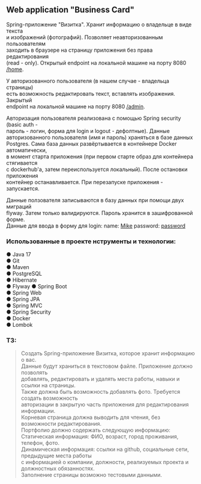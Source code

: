 ## Web application "Business Card"

Spring-приложение "Визитка". Хранит информацию о владельце в виде текста      
и изображений (фотографий). Позволяет неавторизованным пользователям       
заходить в браузере на страницу приложения без права редактирования      
(read - only). Открытый endpoint на локальной машине на порту 8080  <u>/home</u>.     

У авторизованного пользователя (в нашем случае - владельца страницы)    
есть возможность редактировать текст, вставлять изображения. Закрытый    
endpoint на локальной машине на порту 8080 <u>/admin</u>.

Авторизация пользователя реализована с помощью Spring security (basic auth -   
пароль - логин, форма для login и logout - дефолтные). Данные     
авторизованного пользователя (имя и пароль) храняться в базе данных    
Postgres. Сама база данных развёртывается в контейнере Docker автоматически,     
в момент старта приложения (при первом старте образ для контейнера стягивается   
с dockerhub'а, затем переиспользуется локальный). После остановки приложения    
контейнер останавливается. При перезапуске приложения - запускается.   

Данные ползователя записываются в базу данных при помощи двух миграций    
flyway. Затем только валидируются. Пароль хранится в зашифрованной форме.   
Данные для ввода в форму для login: name: <u>Mike</u>  password: <u>password</u>       
 


### Использованные в проекте нструменты и технологии:

● Java 17\
● Git\
● Maven\
● PostgreSQL\
● Hibernate\
● Flyway
● Spring Boot\
● Spring Web\
● Spring JPA\
● Spring MVC\
● Spring Security\
● Docker\
● Lombok

###  ТЗ:

> Создать Spring-приложение Визитка, которое хранит информацию о вас.    
> Данные будут храниться в текстовом файле. Приложение должно позволять     
> добавлять, редактировать и удалять места работы, навыки и ссылки на страницы.    
> Также должна быть возможность добавлять фото.  Требуется создать возможность      
> авторизации в закрытую часть приложения для редактирования информации.    
> Корневая страница должна выводить для чтения, без возможности редактирования.    
> Портфолио должно содержать следующую информацию:     
> Статическая информация: ФИО, возраст, город проживания, телефон, фото.     
> Динамическая информация: ссылки на github, социальные сети, предыдущие места работы     
> с информацией о компании, должности, реализуемых проекта и должностных обязанностях.    
> Заполнение страницы возможно тестовыми данными.